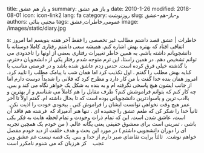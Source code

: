 title: و باز هم عشق 
summary: و باز هم عشق 
date: 2010-1-26
modified: 2018-08-01
icon:  icon-link2
lang: fa
category: روزنوشت
slug: و-باز-هم-عشق
authors: مجتبی بنائی
tags: عمومی,خاطرات,عشق
image: /images/static/diary.jpg

s: خاطرات | عشق قصد داشتم مطالب غیر تخصصی را فقط آخر هفته بنویسم اما امروز اتفاقی افتاد که بهتره بهش اشاره کنم.  همیشه سعی داشتم رفتاری کاملا دوستانه با دانشجویانم داشته باشم. به همین خاطر تغییرات رفتاری بعضی از اونها را تاحدودی می توانم تشخیص دهم. در همین راستا، این ترم متوجه شدم رفتار یکی از دانشجویان دخترم، با گذشته خیلی فرق کرده است. حدس زدم عاشق شده باشد و در فرصتی مناسب با کنایه بهش مطلب را گفتم . اول تکذیب کرد اما همان شب با پیامک مطلب را تایید کرد.  امروز همان بنده خدا گفت با من کار دارد و مطرح کرد که فلانی را شدیداً دوست دارم اما از جانب ایشون هیچ پاسخی نگرفته ام و به بنده به شکل یک خواهر نگاه می کند و بس. چه کار کنم که بتوانم فراموشش کنم؟  طرف مقابل را هم کاملاً می شناسم و از بهترین و باادب ترین و باسوادترین دانشجویانی بوده است که تا بحال داشته ام. گفتم اولاً تا آخر عمر هیچ وقت نخواهی توانست ایشان را فراموش کنی . بیخودی خودت را اذیت نکن.  ثانیاً خدا را شکر کن که طعم عشق را چشیده ای . تنها هنر آدمیزاد که  فرشته هم فاقد آن است، عاشق شدن است. این که تمام ذرات وجودت و تمام لحظه هایت به فکر یکی باشی ، تمرینی است برای معشوق حقیقی یعنی یگانه عالم. ( من خودم یک همچین تجربه ای را دوران دانشجویی داشتم )  در مورد این بحث و هدف خلقت از دید خودم مفصل خواهم نوشت.  ثالثاً برایت تقاضای صبر دارم از خدا و بس.   یک قصه نیست غم عشق وین عجب    کز هرزبان که می شنوم نامکرر است